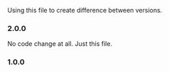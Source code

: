 Using this file to create difference between versions.

### 2.0.0

No code change at all. Just this file.

### 1.0.0
